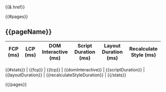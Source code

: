 {{& href}}

{{#pages}}

## {{pageName}}

| FCP (ms) | LCP (ms) | DOM Interactive (ms) | Script Duration (ms) | Layout Duration (ms) | Recalculate Style (ms) |
| -------- | -------- | -------------------- | -------------------- | -------------------- | ----------------- |
{{#stats}}
| {{fcp}} | {{lcp}} | {{domInteractive}} | {{scriptDuration}} | {{layoutDuration}} | {{recalculateStyleDuration}} |
{{/stats}}

{{/pages}}
